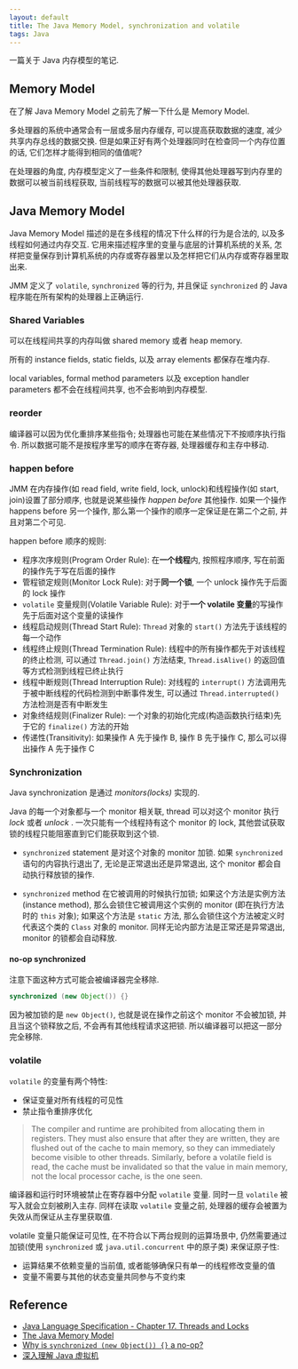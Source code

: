 ```yaml
---
layout: default
title: The Java Memory Model, synchronization and volatile
tags: Java
---
```


一篇关于 Java 内存模型的笔记.



## Memory Model



在了解 Java Memory Model 之前先了解一下什么是 Memory Model.



多处理器的系统中通常会有一层或多层内存缓存, 可以提高获取数据的速度, 减少共享内存总线的数据交换. 但是如果正好有两个处理器同时在检查同一个内存位置的话, 它们怎样才能得到相同的值值呢?



在处理器的角度, 内存模型定义了一些条件和限制, 使得其他处理器写到内存里的数据可以被当前线程获取, 当前线程写的数据可以被其他处理器获取.



## Java Memory Model



Java Memory Model 描述的是在多线程的情况下什么样的行为是合法的, 以及多线程如何通过内存交互. 它用来描述程序里的变量与底层的计算机系统的关系, 怎样把变量保存到计算机系统的内存或寄存器里以及怎样把它们从内存或寄存器里取出来.



JMM 定义了 `volatile`, `synchronized` 等的行为, 并且保证 `synchronized` 的 Java 程序能在所有架构的处理器上正确运行.



### Shared Variables



可以在线程间共享的内存叫做 shared memory 或者 heap memory.

所有的 instance fields, static fields, 以及 array elements 都保存在堆内存.

local variables, formal method parameters 以及 exception handler parameters 都不会在线程间共享, 也不会影响到内存模型.



### reorder



编译器可以因为优化重排序某些指令; 处理器也可能在某些情况下不按顺序执行指令. 所以数据可能不是按程序里写的顺序在寄存器, 处理器缓存和主存中移动.



### happen before



JMM 在内存操作(如 read field, write field, lock, unlock)和线程操作(如 start, join)设置了部分顺序, 也就是说某些操作 _happen before_ 其他操作. 如果一个操作 happens before 另一个操作, 那么第一个操作的顺序一定保证是在第二个之前, 并且对第二个可见.



happen before 顺序的规则:

- 程序次序规则(Program Order Rule): 在**一个线程**内, 按照程序顺序, 写在前面的操作先于写在后面的操作
- 管程锁定规则(Monitor Lock Rule): 对于**同一个锁**, 一个 unlock 操作先于后面的 lock 操作
- `volatile` 变量规则(Volatile Variable Rule): 对于**一个 volatile 变量**的写操作先于后面对这个变量的读操作
- 线程启动规则(Thread Start Rule): `Thread` 对象的 `start()` 方法先于该线程的每一个动作
- 线程终止规则(Thread Termination Rule): 线程中的所有操作都先于对该线程的终止检测, 可以通过 `Thread.join()` 方法结束, `Thread.isAlive()` 的返回值等方式检测到线程已终止执行
- 线程中断规则(Thread Interruption Rule): 对线程的 `interrupt()` 方法调用先于被中断线程的代码检测到中断事件发生, 可以通过 `Thread.interrupted()` 方法检测是否有中断发生
- 对象终结规则(Finalizer Rule): 一个对象的初始化完成(构造函数执行结束)先于它的 `finalize()` 方法的开始
- 传递性(Transitivity): 如果操作 A 先于操作 B, 操作 B 先于操作 C, 那么可以得出操作 A 先于操作 C



### Synchronization



Java synchronization 是通过 _monitors(locks)_ 实现的.



Java 的每一个对象都与一个 monitor 相关联, thread 可以对这个 monitor 执行 _lock_ 或者 _unlock_ .  一次只能有一个线程持有这个 monitor 的 lock, 其他尝试获取锁的线程只能阻塞直到它们能获取到这个锁.

- `synchronized` statement 是对这个对象的 monitor 加锁. 如果 `synchronized` 语句的内容执行退出了, 无论是正常退出还是异常退出, 这个 monitor 都会自动执行释放锁的操作.

- `synchronized` method 在它被调用的时候执行加锁; 如果这个方法是实例方法(instance method), 那么会锁住它被调用这个实例的 monitor (即在执行方法时的 `this` 对象); 如果这个方法是 `static` 方法, 那么会锁住这个方法被定义时代表这个类的 `Class` 对象的 monitor. 同样无论内部方法是正常还是异常退出, monitor 的锁都会自动释放.



#### no-op synchronized



注意下面这种方式可能会被编译器完全移除.

```java
synchronized (new Object()) {}
```

因为被加锁的是 `new Object()`, 也就是说在操作之前这个 monitor 不会被加锁, 并且当这个锁释放之后, 不会再有其他线程请求这把锁. 所以编译器可以把这一部分完全移除.



### volatile



`volatile` 的变量有两个特性:
- 保证变量对所有线程的可见性
- 禁止指令重排序优化



> The compiler and runtime are prohibited from allocating them in registers. They must also ensure that after they are written, they are flushed out of the cache to main memory, so they can immediately become visible to other threads. Similarly, before a volatile field is read, the cache must be invalidated so that the value in main memory, not the local processor cache, is the one seen.

编译器和运行时环境被禁止在寄存器中分配 `volatile` 变量. 同时一旦 `volatile` 被写入就会立刻被刷入主存. 同样在读取 `volatile` 变量之前, 处理器的缓存会被置为失效从而保证从主存里获取值.



volatile 变量只能保证可见性, 在不符合以下两台规则的运算场景中, 仍然需要通过加锁(使用 `synchronized` 或 `java.util.concurrent` 中的原子类) 来保证原子性:
- 运算结果不依赖变量的当前值, 或者能够确保只有单一的线程修改变量的值
- 变量不需要与其他的状态变量共同参与不变约束



## Reference

- [Java Language Specification - Chapter 17. Threads and Locks](https://docs.oracle.com/javase/specs/jls/se8/html/jls-17.html)
- [The Java Memory Model](http://www.cs.umd.edu/~pugh/java/memoryModel/)
- [Why is `synchronized (new Object()) {}` a no-op?](https://stackoverflow.com/questions/37142411/why-is-synchronized-new-object-a-no-op)
- [深入理解 Java 虚拟机](https://book.douban.com/subject/24722612/)
